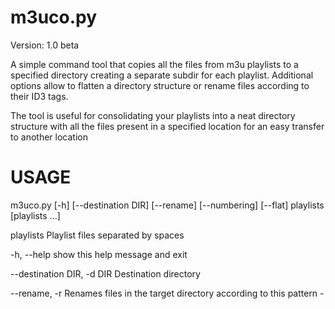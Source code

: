 m3uco.py
=======
Version: 1.0 beta

A simple command tool that copies all the files from m3u playlists to a specified directory
creating a separate subdir for each playlist. Additional options allow to flatten a directory 
structure or rename files according to their ID3 tags.

The tool is useful for consolidating your playlists into a neat directory structure with all
 the files present in a specified location for an easy transfer to another location



USAGE
=======

m3uco.py [-h] [--destination DIR] [--rename] [--numbering] [--flat]
                playlists [playlists ...]

  playlists             Playlist files separated by spaces

  -h, --help            show this help message and exit

  --destination DIR, -d DIR
                        Destination directory

  --rename, -r          Renames files in the target directory according to
                        this pattern <artist> - <title>.

  --numbering, -n       Add numbering to new file names, so that the rename
                        pattern becomes <#> <artist> - <title>. Requires
                        --rename option.

  --flat, -f            Prevents from creating a subdirectory for each
                        playlist.


